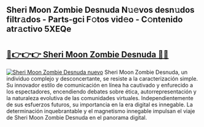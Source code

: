 ## Sheri Moon Zombie Desnuda N𝚞𝚎vos desn𝚞dos filtr𝚊dos - Parts-gci F𝚘tos vid𝚎o - C𝚘ntenido atr𝚊ctivo 5XEQe

# <h2><a href="http://mbbw5v.tromn.icu/?c=Sheri+Moon+Zombie+Desnuda">🔗👉👉👉 Sheri Moon Zombie Desnuda 🔗🔗</a></h2>

[![Sheri Moon Zombie Desnuda nuevo](https://i.imgur.com/pEAQMta.gif)](http://mbbw5v.tromn.icu/?c=Sheri+Moon+Zombie+Desnuda)
Sheri Moon Zombie Desnuda, un individuo complejo y desconcertante, se resiste a la caracterización simple. Su innovador estilo de comunicación en línea ha cautivado y enfurecido a los espectadores, encendiendo debates sobre ética, autorrepresentación y la naturaleza evolutiva de las comunidades virtuales. Independientemente de sus esfuerzos futuros, su importancia en la era digital es innegable. La determinación inquebrantable y el magnetismo innegable impulsan el viaje de Sheri Moon Zombie Desnuda en el panorama digital.
